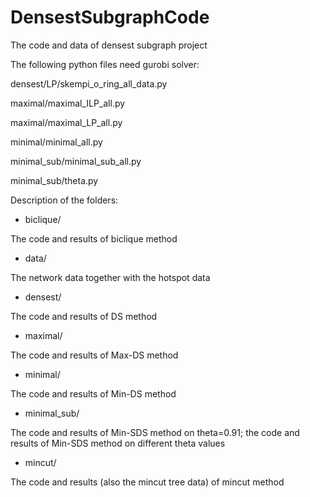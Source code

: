 # DensestSubgraphCode
The code and data of densest subgraph project



The following python files need gurobi solver:

densest/LP/skempi_o_ring_all_data.py

maximal/maximal_ILP_all.py

maximal/maximal_LP_all.py

minimal/minimal_all.py

minimal_sub/minimal_sub_all.py

minimal_sub/theta.py



Description of the folders:

- biclique/

The code and results of biclique method


- data/

The network data together with the hotspot data


- densest/

The code and results of DS method


- maximal/

The code and results of Max-DS method


- minimal/

The code and results of Min-DS method


- minimal_sub/

The code and results of Min-SDS method on theta=0.91; the code and results of Min-SDS method on different theta values


- mincut/

The code and results (also the mincut tree data) of mincut method
